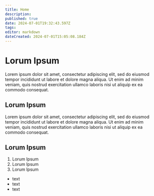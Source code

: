 ```yaml
---
title: Home
description: 
published: true
date: 2024-07-01T19:32:43.597Z
tags: 
editor: markdown
dateCreated: 2024-07-01T15:05:08.184Z
---
```


# Lorum Ipsum	
Lorem ipsum dolor sit amet, consectetur adipiscing elit, sed do eiusmod tempor incididunt ut labore et dolore magna aliqua. Ut enim ad minim veniam, quis nostrud exercitation ullamco laboris nisi ut aliquip ex ea commodo consequat. 

## Lorum Ipsum 

Lorem ipsum dolor sit amet, consectetur adipiscing elit, sed do eiusmod tempor incididunt ut labore et dolore magna aliqua. Ut enim ad minim veniam, quis nostrud exercitation ullamco laboris nisi ut aliquip ex ea commodo consequat. 

## Lorum Ipsum 

1. Lorum Ipsum
2. Lorum Ipsum
3. Lorum Ipsum

- text
- text
- text